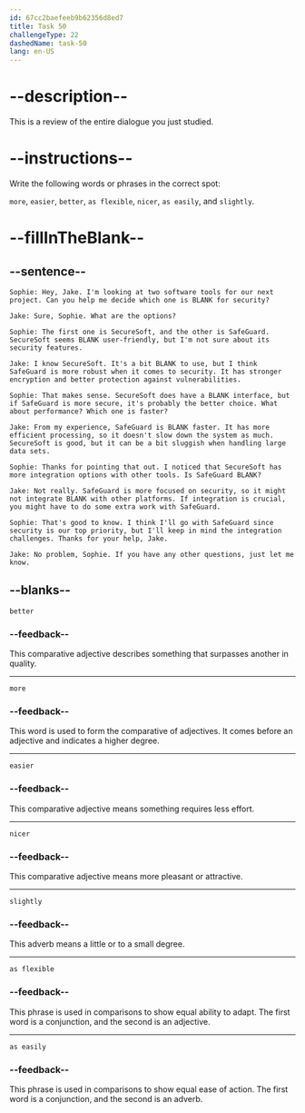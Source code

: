 ```yaml
---
id: 67cc2baefeeb9b62356d8ed7
title: Task 50
challengeType: 22
dashedName: task-50
lang: en-US
---
```


<!-- REVIEW -->

# --description--

This is a review of the entire dialogue you just studied.

# --instructions--

Write the following words or phrases in the correct spot:  

`more`, `easier`, `better`, `as flexible`, `nicer`, `as easily`, and `slightly`.

# --fillInTheBlank--

## --sentence--

`Sophie: Hey, Jake. I'm looking at two software tools for our next project. Can you help me decide which one is BLANK for security?`  

`Jake: Sure, Sophie. What are the options?`  

`Sophie: The first one is SecureSoft, and the other is SafeGuard. SecureSoft seems BLANK user-friendly, but I'm not sure about its security features.`  

`Jake: I know SecureSoft. It's a bit BLANK to use, but I think SafeGuard is more robust when it comes to security. It has stronger encryption and better protection against vulnerabilities.`  

`Sophie: That makes sense. SecureSoft does have a BLANK interface, but if SafeGuard is more secure, it's probably the better choice. What about performance? Which one is faster?`  

`Jake: From my experience, SafeGuard is BLANK faster. It has more efficient processing, so it doesn't slow down the system as much. SecureSoft is good, but it can be a bit sluggish when handling large data sets.`  

`Sophie: Thanks for pointing that out. I noticed that SecureSoft has more integration options with other tools. Is SafeGuard BLANK?`  

`Jake: Not really. SafeGuard is more focused on security, so it might not integrate BLANK with other platforms. If integration is crucial, you might have to do some extra work with SafeGuard.`  

`Sophie: That's good to know. I think I'll go with SafeGuard since security is our top priority, but I'll keep in mind the integration challenges. Thanks for your help, Jake.`  

`Jake: No problem, Sophie. If you have any other questions, just let me know.`  

## --blanks--

`better`  

### --feedback--  

This comparative adjective describes something that surpasses another in quality.

---

`more`  

### --feedback--  

This word is used to form the comparative of adjectives. It comes before an adjective and indicates a higher degree.  

---

`easier`  

### --feedback--  

This comparative adjective means something requires less effort.

---

`nicer`  

### --feedback--  

This comparative adjective means more pleasant or attractive.

---

`slightly`  

### --feedback--  

This adverb means a little or to a small degree.

---

`as flexible`  

### --feedback--  

This phrase is used in comparisons to show equal ability to adapt. The first word is a conjunction, and the second is an adjective.  

---

`as easily`  

### --feedback--  

This phrase is used in comparisons to show equal ease of action. The first word is a conjunction, and the second is an adverb.  
